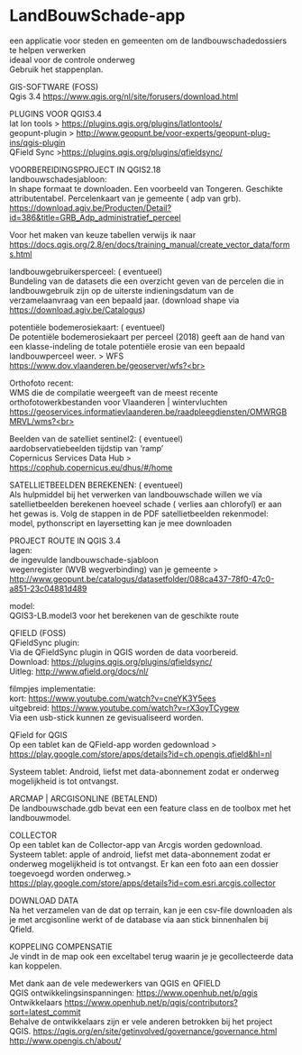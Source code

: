 # LandBouwSchade-app 
een applicatie voor steden en gemeenten om de landbouwschadedossiers te helpen verwerken<br>
ideaal voor de controle onderweg <br>
Gebruik het stappenplan.

GIS-SOFTWARE (FOSS)<br>
Qgis 3.4 https://www.qgis.org/nl/site/forusers/download.html <br>

PLUGINS VOOR QGIS3.4 <br>
lat lon tools > https://plugins.qgis.org/plugins/latlontools/ <br>
geopunt-plugin > http://www.geopunt.be/voor-experts/geopunt-plug-ins/qgis-plugin<br>
QField Sync >https://plugins.qgis.org/plugins/qfieldsync/<br>

VOORBEREIDINGSPROJECT IN QGIS2.18<br>
landbouwschadesjabloon:  <br>
In shape formaat  te downloaden. Een voorbeeld van Tongeren. Geschikte attributentabel. Percelenkaart van je gemeente ( adp van grb). https://download.agiv.be/Producten/Detail?id=386&title=GRB_Adp_administratief_perceel<br>

Voor het maken van keuze tabellen verwijs ik naar https://docs.qgis.org/2.8/en/docs/training_manual/create_vector_data/forms.html<br>

landbouwgebruikersperceel: ( eventueel)<br>
Bundeling van de datasets die een overzicht geven van de percelen die in landbouwgebruik zijn op de uiterste indieningsdatum van de verzamelaanvraag van een bepaald jaar. (download shape via https://download.agiv.be/Catalogus)<br>

potentiële bodemerosiekaart: ( eventueel)<br>
De potentiële bodemerosiekaart per perceel (2018) geeft aan de hand van een klasse-indeling de totale potentiële erosie van een bepaald landbouwperceel weer. >  WFS https://www.dov.vlaanderen.be/geoserver/wfs?<br>

Orthofoto recent: <br>
WMS die de compilatie weergeeft van de meest recente orthofotowerkbestanden voor Vlaanderen |  wintervluchten https://geoservices.informatievlaanderen.be/raadpleegdiensten/OMWRGBMRVL/wms?<br>

Beelden van de satelliet sentinel2: ( eventueel)<br>
aardobservatiebeelden tijdstip van ‘ramp’ <br>
Copernicus Services Data Hub > https://cophub.copernicus.eu/dhus/#/home <br>

SATELLIETBEELDEN BEREKENEN: ( eventueel)<br>
Als hulpmiddel bij het verwerken van landbouwschade willen we via satellietbeelden berekenen hoeveel schade ( verlies aan chlorofyl) er aan het gewas is.
Volg de stappen in de PDF satellietbeelden rekenmodel: model, pythonscript en layersetting kan je mee downloaden

PROJECT ROUTE IN QGIS 3.4<br>
lagen: <br>
de ingevulde landbouwschade-sjabloon<br>
wegenregister (WVB wegverbinding) van je gemeente > http://www.geopunt.be/catalogus/datasetfolder/088ca437-78f0-47c0-a851-23c04881d489<br>

model: <br>
QGIS3-LB.model3  voor het berekenen van de geschikte route <br>

QFIELD (FOSS)<br>
QFieldSync plugin: <br>
Via de QFieldSync plugin in QGIS worden de data voorbereid.<br>
Download: https://plugins.qgis.org/plugins/qfieldsync/ <br>
Uitleg: http://www.qfield.org/docs/nl/<br>

filmpjes implementatie: <br>
kort: https://www.youtube.com/watch?v=cneYK3Y5ees<br>
uitgebreid: https://www.youtube.com/watch?v=rX3oyTCygew<br>
Via een usb-stick kunnen ze gevisualiseerd worden.<br>

QField for QGIS <br>
Op een tablet kan de QField-app worden gedownload > https://play.google.com/store/apps/details?id=ch.opengis.qfield&hl=nl<br>

Systeem tablet: Android, liefst met data-abonnement zodat er onderweg mogelijkheid is tot ontvangst.<br>

ARCMAP | ARCGISONLINE (BETALEND)<br>
De landbouwschade.gdb bevat een  een feature class en de toolbox met het landbouwmodel.<br>

COLLECTOR<br>
Op een tablet kan de Collector-app van Arcgis worden gedownload. Systeem tablet: apple of android, liefst met data-abonnement zodat er onderweg mogelijkheid is tot ontvangst. Er kan een foto aan een dossier toegevoegd worden onderweg.>
 https://play.google.com/store/apps/details?id=com.esri.arcgis.collector

DOWNLOAD DATA<br>
Na het verzamelen van de dat op terrain, kan je een csv-file downloaden als je met arcgisonline werkt of de database via aan stick binnenhalen bij Qfield.<br>

KOPPELING  COMPENSATIE<br>
Je vindt in de map ook een exceltabel terug waarin je je gecollecteerde data kan koppelen.<br>

Met dank aan de vele medewerkers van QGIS en QFIELD<br>
QGIS ontwikkelingsinspanningen: https://www.openhub.net/p/qgis<br>
Ontwikkelaars https://www.openhub.net/p/qgis/contributors?sort=latest_commit<br>
Behalve de ontwikkelaars zijn er vele anderen betrokken bij het project QGIS. https://qgis.org/en/site/getinvolved/governance/governance.html<br>
http://www.opengis.ch/about/<br>

